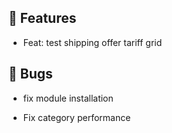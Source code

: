 ## 🚀 Features

- Feat: test shipping offer tariff grid


## 🐛 Bugs

- fix module installation

- Fix category performance
